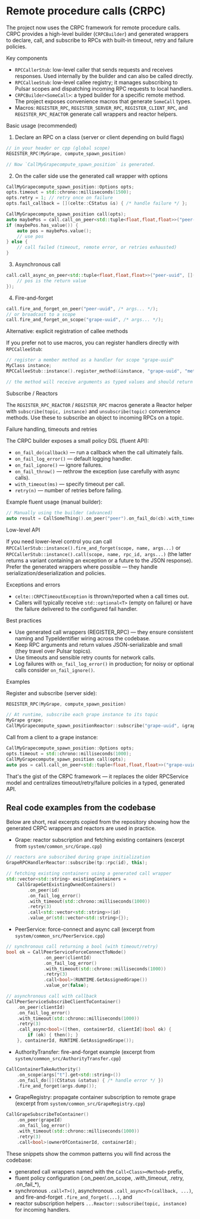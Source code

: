 # Remote procedure calls (CRPC)

The project now uses the CRPC framework for remote procedure calls. CRPC provides a high-level builder (`CRPCBuilder`) and generated wrappers to declare, call, and subscribe to RPCs with built-in timeout, retry and failure policies.

Key components
- `RPCCallerStub`: low-level caller that sends requests and receives responses. Used internally by the builder and can also be called directly.
- `RPCCalleeStub`: low-level callee registry; it manages subscribing to Pulsar scopes and dispatching incoming RPC requests to local handlers.
- `CRPCBuilder<SomeCall>`: a typed builder for a specific remote method. The project exposes convenience macros that generate `SomeCall` types.
- Macros: `REGISTER_RPC`, `REGISTER_SERVER_RPC`, `REGISTER_CLIENT_RPC`, and `REGISTER_RPC_REACTOR` generate call wrappers and reactor helpers.

Basic usage (recommended)

1) Declare an RPC on a class (server or client depending on build flags)

```c++
// in your header or cpp (global scope)
REGISTER_RPC(MyGrape, compute_spawn_position)

// Now `CallMyGrapecompute_spawn_position` is generated.
```

2) On the caller side use the generated call wrapper with options

```c++
CallMyGrapecompute_spawn_position::Options opts;
opts.timeout = std::chrono::milliseconds(1500);
opts.retry = 1; // retry once on failure
opts.fail_callback = [](celte::CStatus &s) { /* handle failure */ };

CallMyGrapecompute_spawn_position call(opts);
auto maybePos = call.call_on_peer<std::tuple<float,float,float>>("peer-uuid", /* args... */);
if (maybePos.has_value()) {
    auto pos = maybePos.value();
    // use pos
} else {
    // call failed (timeout, remote error, or retries exhausted)
}
```

3) Asynchronous call

```c++
call.call_async_on_peer<std::tuple<float,float,float>>("peer-uuid", [](auto pos){
    // pos is the return value
});
```

4) Fire-and-forget

```c++
call.fire_and_forget_on_peer("peer-uuid", /* args... */);
// or broadcast to a scope
call.fire_and_forget_on_scope("grape-uuid", /* args... */);
```

Alternative: explicit registration of callee methods

If you prefer not to use macros, you can register handlers directly with `RPCCalleeStub`:

```c++
// register a member method as a handler for scope "grape-uuid"
MyClass instance;
RPCCalleeStub::instance().register_method(&instance, "grape-uuid", "method_name", &MyClass::method_name);

// the method will receive arguments as typed values and should return a JSON-serializable type
```

Subscribe / Reactors

The `REGISTER_RPC_REACTOR` / `REGISTER_RPC` macros generate a Reactor helper with `subscribe(topic, instance)` and `unsubscribe(topic)` convenience methods. Use these to subscribe an object to incoming RPCs on a topic.

Failure handling, timeouts and retries

The CRPC builder exposes a small policy DSL (fluent API):
- `on_fail_do(callback)` — run a callback when the call ultimately fails.
- `on_fail_log_error()` — default logging handler.
- `on_fail_ignore()` — ignore failures.
- `on_fail_throw()` — rethrow the exception (use carefully with async calls).
- `with_timeout(ms)` — specify timeout per call.
- `retry(n)` — number of retries before failing.

Example fluent usage (manual builder):

```c++
// Manually using the builder (advanced)
auto result = CallSomeThing().on_peer("peer").on_fail_do(cb).with_timeout(std::chrono::milliseconds(1000)).retry(2).call<ReturnType>(args...);
```

Low-level API

If you need lower-level control you can call `RPCCallerStub::instance().fire_and_forget(scope, name, args...)` or `RPCCallerStub::instance().call(scope, name, rpc_id, args...)` (the latter returns a variant containing an exception or a future to the JSON response). Prefer the generated wrappers where possible — they handle serialization/deserialization and policies.

Exceptions and errors

- `celte::CRPCTimeoutException` is thrown/reported when a call times out.
- Callers will typically receive `std::optional<T>` (empty on failure) or have the failure delivered to the configured fail handler.

Best practices

- Use generated call wrappers (REGISTER_RPC) — they ensure consistent naming and TypeIdentifier wiring across the codebase.
- Keep RPC arguments and return values JSON-serializable and small (they travel over Pulsar topics).
- Use timeouts and sensible retry counts for network calls.
- Log failures with `on_fail_log_error()` in production; for noisy or optional calls consider `on_fail_ignore()`.

Examples

Register and subscribe (server side):

```c++
REGISTER_RPC(MyGrape, compute_spawn_position)

// At runtime, subscribe each grape instance to its topic
MyGrape grape;
CallMyGrapecompute_spawn_positionReactor::subscribe("grape-uuid", &grape);
```

Call from a client to a grape instance:

```c++
CallMyGrapecompute_spawn_position::Options opts;
opts.timeout = std::chrono::milliseconds(1000);
CallMyGrapecompute_spawn_position call(opts);
auto pos = call.call_on_peer<std::tuple<float,float,float>>("grape-uuid");
```

That's the gist of the CRPC framework — it replaces the older RPCService model and centralizes timeout/retry/failure policies in a typed, generated API.

## Real code examples from the codebase

Below are short, real excerpts copied from the repository showing how the generated CRPC wrappers and reactors are used in practice.

- Grape: reactor subscription and fetching existing containers (excerpt from `system/common_src/Grape.cpp`)

```c++
// reactors are subscribed during grape initialization
GrapeRPCHandlerReactor::subscribe(tp::rpc(id), this);

// fetching existing containers using a generated call wrapper
std::vector<std::string> existingContainers =
    CallGrapeGetExistingOwnedContainers()
        .on_peer(id)
        .on_fail_log_error()
        .with_timeout(std::chrono::milliseconds(1000))
        .retry(3)
        .call<std::vector<std::string>>(id)
        .value_or(std::vector<std::string>{});
```

- PeerService: force-connect and async call (excerpt from `system/common_src/PeerService.cpp`)

```c++
// synchronous call returning a bool (with timeout/retry)
bool ok = CallPeerServiceForceConnectToNode()
              .on_peer(clientId)
              .on_fail_log_error()
              .with_timeout(std::chrono::milliseconds(1000))
              .retry(3)
              .call<bool>(RUNTIME.GetAssignedGrape())
              .value_or(false);

// asynchronous call with callback
CallPeerServiceSubscribeClientToContainer()
    .on_peer(clientId)
    .on_fail_log_error()
    .with_timeout(std::chrono::milliseconds(1000))
    .retry(3)
    .call_async<bool>([then, containerId, clientId](bool ok) {
        if (ok) { then(); }
    }, containerId, RUNTIME.GetAssignedGrape());
```

- AuthorityTransfer: fire-and-forget example (excerpt from `system/common_src/AuthorityTransfer.cpp`)

```c++
CallContainerTakeAuthority()
    .on_scope(args["t"].get<std::string>())
    .on_fail_do([](CStatus &status) { /* handle error */ })
    .fire_and_forget(args.dump());
```

- GrapeRegistry: propagate container subscription to remote grape (excerpt from `system/common_src/GrapeRegistry.cpp`)

```c++
CallGrapeSubscribeToContainer()
    .on_peer(grapeId)
    .on_fail_log_error()
    .with_timeout(std::chrono::milliseconds(1000))
    .retry(3)
    .call<bool>(ownerOfContainerId, containerId);
```

These snippets show the common patterns you will find across the codebase:
- generated call wrappers named with the `Call<Class><Method>` prefix,
- fluent policy configuration (.on_peer/.on_scope, .with_timeout, .retry, .on_fail_*),
- synchronous `.call<T>()`, asynchronous `.call_async<T>(callback, ...)`, and fire-and-forget `.fire_and_forget(...)`, and
- reactor subscription helpers `...Reactor::subscribe(topic, instance)` for incoming handlers.
